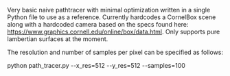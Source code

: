 Very basic naive pathtracer with minimal optimization written in a single Python file to use as a reference. Currently hardcodes a CornelBox scene along with a hardcoded camera based on the specs found here: https://www.graphics.cornell.edu/online/box/data.html. Only supports pure lambertian surfaces at the moment.

The resolution and number of samples per pixel can be specified as follows:

python path_tracer.py --x_res=512 --y_res=512 --samples=100

